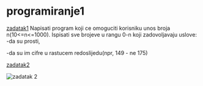 # programiranje1

[zadatak1](https://github.com/Benjamin71000/programiranje1/blob/main/zadatak1.cpp)
Napisati program koji ce omoguciti korisniku unos broja n(10<=n<=1000).
Ispisati sve brojeve u rangu 0-n koji zadovoljavaju uslove:
-da su prosti,

-da su im cifre u rastucem redoslijedu(npr, 149 - ne 175)

[zadatak2](https://github.com/Benjamin71000/programiranje1/blob/main/zadatak2.cpp)

![zadatak 2](https://user-images.githubusercontent.com/96847840/152553735-f0bb1e32-3829-4e19-9d9b-1107fc53764e.png)
